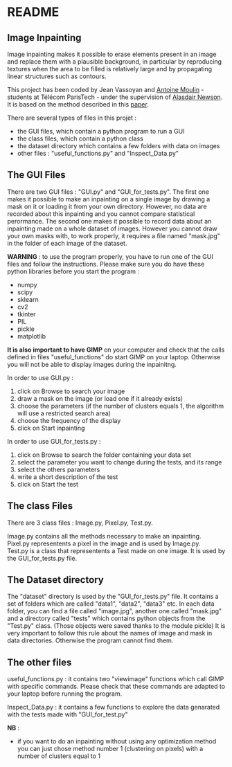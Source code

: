 <h1> README </h1> 

<h2> Image Inpainting </h2>

Image inpainting makes it possible to erase elements present in an image and replace them with a plausible background, in particular by reproducing textures when the area to be filled is relatively large and by propagating linear structures such as contours.

This project has been coded by Jean Vassoyan and [Antoine Moulin](https://github.com/moulinantoine/) - students at Télécom ParisTech - under the supervision of [Alasdair Newson](https://sites.google.com/site/alasdairnewson/). It is based on the method described in this [paper](http://www.irisa.fr/vista/Papers/2004_ip_criminisi.pdf).

There are several types of files in this projet :
- the GUI files, which contain a python program to run a GUI
- the class files, which contain a python class
- the dataset directory which contains a few folders with data on images
- other files : "useful_functions.py" and "Inspect_Data.py"



<h2> The GUI Files </h2>

There are two GUI files : "GUI.py" and "GUI_for_tests.py". The first one makes it possible to make an inpainting on a single image by drawing a mask on it or loading it from your own directory. However, no data are recorded about this inpainting and you cannot compare statistical perormance. The second one makes it possible to record data about an inpainting made on a whole dataset of images. However you cannot draw your own masks with, to work properly, it requires a file named "mask.jpg" in the folder of each image of the dataset.

**WARNING** : to use the program properly, you have to run one of the GUI files and follow the instructions. Please make sure you do have these python libraries before you start the program :
- numpy
- scipy
- sklearn
- cv2
- tkinter
- PIL
- pickle
- matplotlib

**It is also important to have GIMP** on your computer and check that the calls defined in files "useful_functions" do start GIMP on your laptop. Otherwise you will not be able to display images during the inpainitng.

In order to use GUI.py : 
1. click on Browse to search your image
2. draw a mask on the image (or load one if it already exists)
3. choose the parameters (if the number of clusters equals 1, the algorithm will use a restricted search area)
4. choose the frequency of the display
5. click on Start inpainting

In order to use GUI_for_tests.py :
1. click on Browse to search the folder containing your data set
2. select the parameter you want to change during the tests, and its range
3. select the others parameters
4. write a short description of the test
5. click on Start the test 



<h2> The class Files </h2>

There are 3 class files : Image.py, Pixel.py, Test.py.

Image.py contains all the methods necessary to make an inpainting.  
Pixel.py representents a pixel in the image and is used by Image.py.  
Test.py is a class that representents a Test made on one image. It is used by the GUI_for_tests.py file.  



<h2> The Dataset directory </h2>

The "dataset" directory is used by the "GUI_for_tests.py" file. It contains a set of folders which are called "data1", "data2", "data3" etc. In each data folder, you can find a file called "image.jpg", another one called "mask.jpg" and a directory called "tests" which contains python objects from the "Test.py" class. (Those objects were saved thanks to the module pickle)
It is very important to follow this rule about the names of image and mask in data directories. Otherwise the program cannot find them.


<h2> The other files </h2>

useful_functions.py : it contains two "viewimage" functions which call GIMP with specific commands. Please check that these commands are adapted to your laptop before running the program.  

Inspect_Data.py : it contains a few functions to explore the data genarated with the tests made with "GUI_for_test.py"



**NB** :

- if you want to do an inpainting without using any optimization method you can just chose method number 1 (clustering on pixels) with a number of clusters equal to 1
